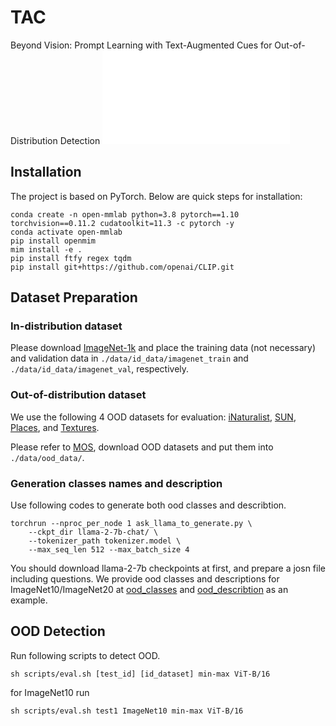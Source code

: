 # TAC
Beyond Vision: Prompt Learning with Text-Augmented Cues for Out-of-Distribution Detection
![main_structure](Fig1.pdf)
## Installation
The project is based on PyTorch.
Below are quick steps for installation:
```shell
conda create -n open-mmlab python=3.8 pytorch==1.10 torchvision==0.11.2 cudatoolkit=11.3 -c pytorch -y
conda activate open-mmlab
pip install openmim
mim install -e .
pip install ftfy regex tqdm
pip install git+https://github.com/openai/CLIP.git
```
## Dataset Preparation
### In-distribution dataset

Please download [ImageNet-1k](http://www.image-net.org/challenges/LSVRC/2012/index) and place the training data (not necessary) and validation data in
`./data/id_data/imagenet_train` and  `./data/id_data/imagenet_val`, respectively.

### Out-of-distribution dataset

We use the following 4 OOD datasets for evaluation: [iNaturalist](https://arxiv.org/pdf/1707.06642.pdf), [SUN](https://vision.princeton.edu/projects/2010/SUN/paper.pdf), [Places](http://places2.csail.mit.edu/PAMI_places.pdf), and [Textures](https://arxiv.org/pdf/1311.3618.pdf).

Please refer to [MOS](https://github.com/deeplearning-wisc/large_scale_ood), download OOD datasets and put them into `./data/ood_data/`.

### Generation classes names and description

Use following codes to generate both ood classes and describtion.
```shell
torchrun --nproc_per_node 1 ask_llama_to_generate.py \
    --ckpt_dir llama-2-7b-chat/ \
    --tokenizer_path tokenizer.model \
    --max_seq_len 512 --max_batch_size 4
```
 You should download llama-2-7b checkpoints at first, and prepare a josn file including questions.
 We provide ood classes and descriptions for ImageNet10/ImageNet20 at [ood_classes](ood_class) and [ood_describtion](ood_describtion) as an example.

 ## OOD Detection
 Run following scripts to detect OOD.
```shell
sh scripts/eval.sh [test_id] [id_dataset] min-max ViT-B/16
```
for ImageNet10 run
```shell
sh scripts/eval.sh test1 ImageNet10 min-max ViT-B/16
```



